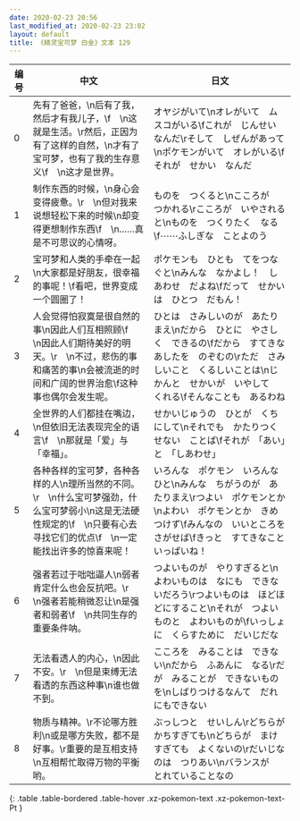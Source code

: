 ```yaml
---
date: 2020-02-23 20:56
last_modified_at: 2020-02-23 23:02
layout: default
title: 《精灵宝可梦 白金》文本 129
---
```

| 编号 | 中文 | 日文 |
| ---- | ---- | ---- |
| 0 | 先有了爸爸，\n后有了我，然后才有我儿子，\f　\n这就是生活。\r然后，正因为有了这样的自然，\n才有了宝可梦，也有了我的生存意义\f　\n这才是世界。 | オヤジがいて\nオレがいて　ムスコがいる\fこれが　じんせい　なんだ\rそして　しぜんがあって\nポケモンがいて　オレがいる\fそれが　せかい　なんだ |
| 1 | 制作东西的时候，\n身心会变得疲惫。\r　\n但对我来说想轻松下来的时候\n却变得更想制作东西\f　\n……真是不可思议的心情呀。 | ものを　つくると\nこころが　つかれる\rこころが　いやされると\nものを　つくりたく　なる\f⋯⋯ふしぎな　ことよのう |
| 2 | 宝可梦和人类的手牵在一起\n大家都是好朋友，很幸福的事呢！\f看吧，世界变成一个圆圈了！ | ポケモンも　ひとも　てをつなぐと\nみんな　なかよし！　しあわせ　だよね\fだって　せかいは　ひとつ　だもん！ |
| 3 | 人会觉得怕寂寞是很自然的事\n因此人们互相照顾\f　\n因此人们期待美好的明天。\r　\n不过，悲伤的事和痛苦的事\n会被流逝的时间和广阔的世界治愈\f这种事也偶尔会发生呢。 | ひとは　さみしいのが　あたりまえ\nだから　ひとに　やさしく　できるの\fだから　すてきな　あしたを　のぞむの\rただ　さみしいこと　くるしいことは\nじかんと　せかいが　いやして　くれる\fそんなことも　あるわね |
| 4 | 全世界的人们都挂在嘴边，\n但依旧无法表现完全的语言\f　\n那就是「爱」与「幸福」。 | せかいじゅうの　ひとが　くちにして\nそれでも　かたりつくせない　ことば\fそれが　「あい」と　「しあわせ」 |
| 5 | 各种各样的宝可梦，各种各样的人\n理所当然的不同。\r　\n什么宝可梦强劲，什么宝可梦弱小\n这是无法硬性规定的\f　\n只要有心去寻找它们的优点\f　\n一定能找出许多的惊喜来呢！ | いろんな　ポケモン　いろんな　ひと\nみんな　ちがうのが　あたりまえ\rつよい　ポケモンとか\nよわい　ポケモンとか　きめつけず\fみんなの　いいところを　さがせば\fきっと　すてきなこと　いっぱいね！ |
| 6 | 强者若过于咄咄逼人\n弱者肯定什么也会反抗吧。\r　\n强者若能稍微忍让\n是强者和弱者\f　\n共同生存的重要条件呐。 | つよいものが　やりすぎると\nよわいものは　なにも　できないだろう\rつよいものは　ほどほどにすること\nそれが　つよいものと　よわいものが\fいっしょに　くらすために　だいじだな |
| 7 | 无法看透人的内心，\n因此不安。\r　\n但是束缚无法看透的东西这种事\n谁也做不到。 | こころを　みることは　できない\nだから　ふあんに　なる\rだが　みることが　できないものを\nしばりつけるなんて　だれにもできない |
| 8 | 物质与精神。\r不论哪方胜利\n或是哪方失败，都不是好事。\r重要的是互相支持\n互相帮忙取得万物的平衡哟。 | ぶっしつと　せいしん\rどちらが　かちすぎても\nどちらが　まけすぎても　よくないの\rだいじなのは　つりあい\nバランスが　とれていることなの |
{: .table .table-bordered .table-hover .xz-pokemon-text .xz-pokemon-text-Pt }
